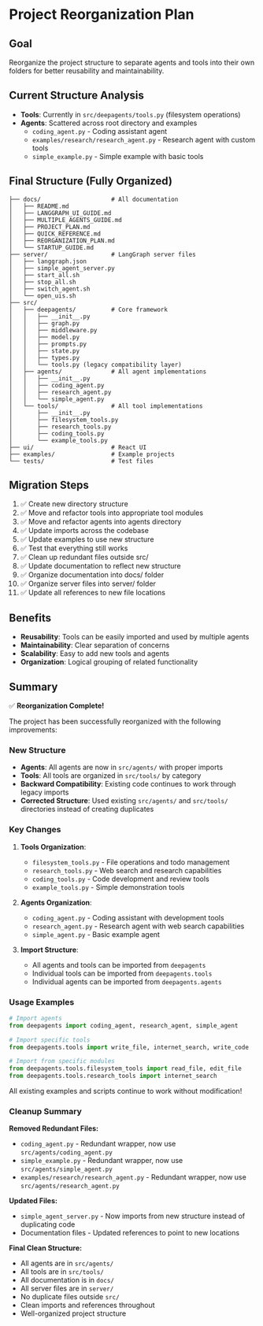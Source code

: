 # Project Reorganization Plan

## Goal
Reorganize the project structure to separate agents and tools into their own folders for better reusability and maintainability.

## Current Structure Analysis
- **Tools**: Currently in `src/deepagents/tools.py` (filesystem operations)
- **Agents**: Scattered across root directory and examples
  - `coding_agent.py` - Coding assistant agent
  - `examples/research/research_agent.py` - Research agent with custom tools
  - `simple_example.py` - Simple example with basic tools

## Final Structure (Fully Organized)
```
├── docs/                    # All documentation
│   ├── README.md
│   ├── LANGGRAPH_UI_GUIDE.md
│   ├── MULTIPLE_AGENTS_GUIDE.md
│   ├── PROJECT_PLAN.md
│   ├── QUICK_REFERENCE.md
│   ├── REORGANIZATION_PLAN.md
│   └── STARTUP_GUIDE.md
├── server/                  # LangGraph server files
│   ├── langgraph.json
│   ├── simple_agent_server.py
│   ├── start_all.sh
│   ├── stop_all.sh
│   ├── switch_agent.sh
│   └── open_uis.sh
├── src/
│   ├── deepagents/          # Core framework
│   │   ├── __init__.py
│   │   ├── graph.py
│   │   ├── middleware.py
│   │   ├── model.py
│   │   ├── prompts.py
│   │   ├── state.py
│   │   ├── types.py
│   │   └── tools.py (legacy compatibility layer)
│   ├── agents/              # All agent implementations
│   │   ├── __init__.py
│   │   ├── coding_agent.py
│   │   ├── research_agent.py
│   │   └── simple_agent.py
│   └── tools/               # All tool implementations
│       ├── __init__.py
│       ├── filesystem_tools.py
│       ├── research_tools.py
│       ├── coding_tools.py
│       └── example_tools.py
├── ui/                      # React UI
├── examples/                # Example projects
└── tests/                   # Test files
```

## Migration Steps
1. ✅ Create new directory structure
2. ✅ Move and refactor tools into appropriate tool modules
3. ✅ Move and refactor agents into agents directory
4. ✅ Update imports across the codebase
5. ✅ Update examples to use new structure
6. ✅ Test that everything still works
7. ✅ Clean up redundant files outside src/
8. ✅ Update documentation to reflect new structure
9. ✅ Organize documentation into docs/ folder
10. ✅ Organize server files into server/ folder
11. ✅ Update all references to new file locations

## Benefits
- **Reusability**: Tools can be easily imported and used by multiple agents
- **Maintainability**: Clear separation of concerns
- **Scalability**: Easy to add new tools and agents
- **Organization**: Logical grouping of related functionality

## Summary
✅ **Reorganization Complete!**

The project has been successfully reorganized with the following improvements:

### New Structure
- **Agents**: All agents are now in `src/agents/` with proper imports
- **Tools**: All tools are organized in `src/tools/` by category  
- **Backward Compatibility**: Existing code continues to work through legacy imports
- **Corrected Structure**: Used existing `src/agents/` and `src/tools/` directories instead of creating duplicates

### Key Changes
1. **Tools Organization**:
   - `filesystem_tools.py` - File operations and todo management
   - `research_tools.py` - Web search and research capabilities
   - `coding_tools.py` - Code development and review tools
   - `example_tools.py` - Simple demonstration tools

2. **Agents Organization**:
   - `coding_agent.py` - Coding assistant with development tools
   - `research_agent.py` - Research agent with web search capabilities
   - `simple_agent.py` - Basic example agent

3. **Import Structure**:
   - All agents and tools can be imported from `deepagents`
   - Individual tools can be imported from `deepagents.tools`
   - Individual agents can be imported from `deepagents.agents`

### Usage Examples
```python
# Import agents
from deepagents import coding_agent, research_agent, simple_agent

# Import specific tools
from deepagents.tools import write_file, internet_search, write_code

# Import from specific modules
from deepagents.tools.filesystem_tools import read_file, edit_file
from deepagents.tools.research_tools import internet_search
```

All existing examples and scripts continue to work without modification!

### Cleanup Summary
**Removed Redundant Files:**
- `coding_agent.py` - Redundant wrapper, now use `src/agents/coding_agent.py`
- `simple_example.py` - Redundant wrapper, now use `src/agents/simple_agent.py`
- `examples/research/research_agent.py` - Redundant wrapper, now use `src/agents/research_agent.py`

**Updated Files:**
- `simple_agent_server.py` - Now imports from new structure instead of duplicating code
- Documentation files - Updated references to point to new locations

**Final Clean Structure:**
- All agents are in `src/agents/`
- All tools are in `src/tools/`
- All documentation is in `docs/`
- All server files are in `server/`
- No duplicate files outside `src/`
- Clean imports and references throughout
- Well-organized project structure
